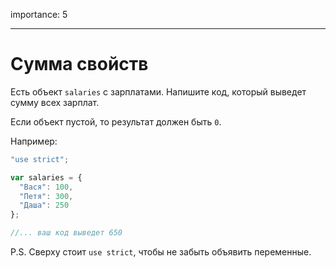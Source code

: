 importance: 5

---

# Сумма свойств

Есть объект `salaries` с зарплатами. Напишите код, который выведет сумму всех зарплат.

Если объект пустой, то результат должен быть `0`.

Например:

```js
"use strict";

var salaries = {
  "Вася": 100,
  "Петя": 300,
  "Даша": 250
};

//... ваш код выведет 650
```

P.S. Сверху стоит `use strict`, чтобы не забыть объявить переменные.